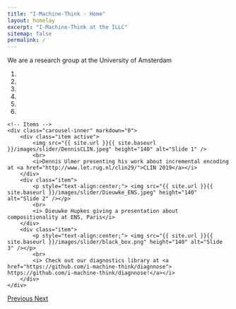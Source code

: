 ```yaml
---
title: "I-Machine-Think - Home"
layout: homelay
excerpt: "I-Machine-Think at the ILLC"
sitemap: false
permalink: /
---
```


We are a research group at the University of Amsterdam

<div markdown="0" id="carousel" class="carousel slide" data-ride="carousel" data-interval="5000" data-pause="hover" >
    <!-- Menu -->
    <ol class="carousel-indicators">
        <li data-target="#carousel" data-slide-to="0" class="active"></li>
        <li data-target="#carousel" data-slide-to="1"></li>
        <li data-target="#carousel" data-slide-to="2"></li>
        <li data-target="#carousel" data-slide-to="3"></li>
        <li data-target="#carousel" data-slide-to="4"></li>
        <li data-target="#carousel" data-slide-to="5"></li>
    </ol>

    <!-- Items -->
    <div class="carousel-inner" markdown="0">
        <div class="item active">
            <img src="{{ site.url }}{{ site.baseurl }}/images/slider/DennisCLIN.jpeg" height="140" alt="Slide 1" />
            <br>
            <i>Dennis Ulmer presenting his work about incremental encoding at <a href="http://www.let.rug.nl/clin29/">CLIN 2019</a></i>
        </div>
        <div class="item">
            <p style="text-align:center;"> <img src="{{ site.url }}{{ site.baseurl }}/images/slider/Dieuwke_ENS.jpeg" height="140" alt="Slide 2" /></p>
            <br>
            <i> Dieuwke Hupkes giving a presentation about compositionality at ENS, Paris</i>
        </div>
        <div class="item">
            <p style="text-align:center;"> <img src="{{ site.url }}{{ site.baseurl }}/images/slider/black_box.png" height="140" alt="Slide 3" /></p>
            <br>
            <i> Check out our diagnostics library at <a href="https://github.com/i-machine-think/diagnnose"> https://github.com/i-machine-think/diagnnose!</a></i>
        </div>
    </div>
  <a class="left carousel-control" href="#carousel" role="button" data-slide="prev">
    <span class="glyphicon glyphicon-chevron-left" aria-hidden="true"></span>
    <span class="sr-only">Previous</span>
  </a>
  <a class="right carousel-control" href="#carousel" role="button" data-slide="next">
    <span class="glyphicon glyphicon-chevron-right" aria-hidden="true"></span>
    <span class="sr-only">Next</span>
  </a>
</div>
